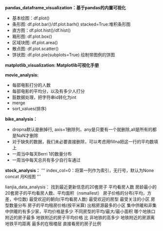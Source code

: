 **pandas_dataframe_visualization：基于pandas的内置可视化**
* 基本绘图：df.plot()
* 条形图: df.plot.bar()/df.plot.barh() stacked=True:堆积条形图
* 直方图：df.plot.hist()/df.hist()
* 箱形图: df.plot.box()
* 区域块图: df.plot.area()
* 散点图: df.plot.scatter()
* 饼状图: df.plot.pie(subplots=True) 绘制带图例的饼图
	
**matplotlib_visualization: Matplotlib可视化手册**	

**movie_analysis:**
* 每部电影打分的人数
* 每部电影的平均分，以及有多少人打分
* 脏数据处理，把字符串id转化为int
* merge
* sort_values(排序)
	
**bike_analysis：**
* dropna默认是删掉行, axis=1删除列，any是只要有一个就删除,all是所有的都是NaN才删除
* 对于缺失的数据，我们未必要直接删除，可以考虑用fillna把这一行的平均数填上
* 一周当中每天Berri 1的数量分布
* 一周当中每天总共有多少自行车通过
	
**stock_analysis：**
'''
index_col=0：将第一列作为索引，无行号，默认为None
concat
月K线图
'''

lianjia_data_analysis：
	找到最近更新信息的20套房子
	平均看房人数
	房龄最小的20套房子的平均看房人数、平均面积（nsmallest）
	房子价格的分布(平均，方差，中位数)
	最受欢迎的朝向(平均看房人数)
	最受欢迎的房型
	最受关注的小区
	房型数量分布
	房子的平均租房价格(按平米算)
	出租房源最多的小区
	集中供暖和非集中供暖的有多少家，平均价格是多少
	不同房型的平均/最大/最小面积
	 哪个地铁口附近的房子最多
	 地铁附近的房子平均价格 比 非地铁的高多少
	 地铁附近的房源离地铁平均距离
	 最多的在租楼层
	 直接看房的房子比例
